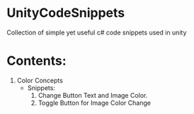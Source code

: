 # UnityCodeSnippets
Collection of simple yet useful c# code snippets used in unity

# Contents:

1. Color Concepts
    - Snippets: 
        1. Change Button Text and Image Color.
        2. Toggle Button for Image Color Change
        
    

